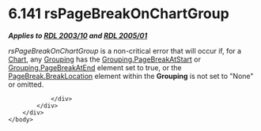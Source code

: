 <html dir="LTR" xmlns:mshelp="http://msdn.microsoft.com/mshelp" xmlns:ddue="http://ddue.schemas.microsoft.com/authoring/2003/5" xmlns:xlink="http://www.w3.org/1999/xlink" xmlns:tool="http://www.microsoft.com/tooltip">
    <head>
        <meta http-equiv="Content-Type" content="text/html; CHARSET=utf-8"></meta>
        <meta name="save" content="history"></meta>
        <title>6.141 rsPageBreakOnChartGroup</title>
        <xml>
            <mshelp:toctitle title="6.141 rsPageBreakOnChartGroup"></mshelp:toctitle>
            <mshelp:rltitle title="[MS-RDL]: rsPageBreakOnChartGroup"></mshelp:rltitle>
            <mshelp:keyword index="A" term="e1695aa0-2f9a-497d-a676-fd80934fa89d"></mshelp:keyword>
            <mshelp:attr name="DCSext.ContentType" value="open specification"></mshelp:attr>
            <mshelp:attr name="AssetID" value="e1695aa0-2f9a-497d-a676-fd80934fa89d"></mshelp:attr>
            <mshelp:attr name="TopicType" value="kbRef"></mshelp:attr>
            <mshelp:attr name="DCSext.Title" value="[MS-RDL]: rsPageBreakOnChartGroup" />
        </xml>
    </head>
    <body>
        <div id="header">
            <h1 class="heading">6.141 rsPageBreakOnChartGroup</h1>
        </div>
        <div id="mainSection">
            <div id="mainBody">
                <div id="allHistory" class="saveHistory"></div>
                <div id="sectionSection0" class="section" name="collapseableSection">
                    

<p><b><i>Applies to </i></b><a href="a7e2ad00-07c8-4f6d-80ab-3ad55df7b233.md"><b><i>RDL 2003/10</i></b></a><b><i>
and </i></b><a href="3ebe2912-4958-4832-b391-cad1f5e13338.md"><b><i>RDL 2005/01</i></b></a></p>

<p><i>rsPageBreakOnChartGroup</i> is a non-critical error that
will occur if, for a <a href="b0ab5524-7eb2-47a7-a4d3-230f5c8c5526.md">Chart</a>,
any <a href="7d574154-eefe-4fc1-8b78-3a18b9350e87.md">Grouping</a> has the <a href="a19237fe-7345-44bd-9de0-5ee1226adb7d.md">Grouping.PageBreakAtStart</a>
or <a href="35ebddd2-5644-4873-bb96-eca6fa37142d.md">Grouping.PageBreakAtEnd</a>
element set to true, or the <a href="21d1866e-d707-4bd0-951d-8e756704c837.md">PageBreak.BreakLocation</a>
element within the <b>Grouping</b> is not set to &quot;None&quot; or omitted.</p>


                </div>
            </div>
        </div>
    </body>
</html>